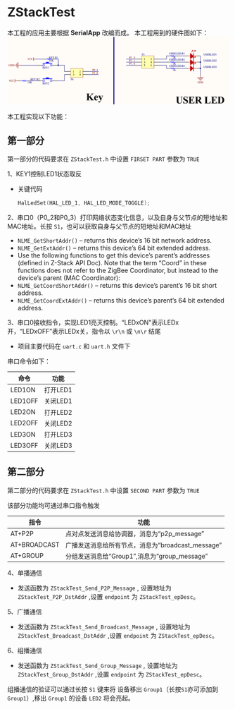 # ZStackTest

本工程的应用主要根据 **SerialApp** 改编而成。
本工程用到的硬件图如下：
![LED&KEY引脚图](https://github.com/YasinZhangX/ZStackTest/raw/master/res/LED-KEY.png "LED&KEY引脚图")

本工程实现以下功能：  

## 第一部分

第一部分的代码要求在 `ZStackTest.h` 中设置 `FIRSET PART` 参数为 `TRUE`

1、KEY1控制LED1状态取反  

- 关键代码
    ```c
    HalLedSet(HAL_LED_1, HAL_LED_MODE_TOGGLE);
    ```

2、串口0（P0_2和P0_3）打印网络状态变化信息，以及自身与父节点的短地址和MAC地址。长按 `S1`，也可以获取自身与父节点的短地址和MAC地址
- `NLME_GetShortAddr()` – returns this device’s 16 bit network address.
- `NLME_GetExtAddr()` – returns this device’s 64 bit extended address.
- Use the following functions to get this device’s parent’s addresses (defined in Z-Stack API Doc). Note that the term “Coord” in these functions does not refer to the ZigBee Coordinator, but instead to the device’s parent (MAC Coordinator):
- `NLME_GetCoordShortAddr()` – returns this device’s parent’s 16 bit short address.
- `NLME_GetCoordExtAddr()` – returns this device’s parent’s 64 bit extended address.

3、串口0接收指令，实现LED1亮灭控制。“LEDxON"表示LEDx开，“LEDxOFF”表示LEDx关，指令以 `\r\n` 或 `\n\r` 结尾

- 项目主要代码在 `uart.c` 和 `uart.h` 文件下

串口命令如下：

| 命令 | 功能 |
| ---- | ---- |
|LED1ON|打开LED1|
|LED1OFF|关闭LED1|
|LED2ON|打开LED2|
|LED2OFF|关闭LED2|
|LED3ON|打开LED3|
|LED3OFF|关闭LED3|

## 第二部分

第二部分的代码要求在 `ZStackTest.h` 中设置 `SECOND PART` 参数为 `TRUE`

该部分功能均可通过串口指令触发

|指令|功能|
| --- | --- |
|AT+P2P|点对点发送消息给协调器，消息为“p2p_message”|
|AT+BROADCAST|广播发送消息给所有节点，消息为“broadcast_message”|
|AT+GROUP|分组发送消息给“Group1”,消息为“group_message”|

4、单播通信

- 发送函数为 `ZStackTest_Send_P2P_Message` , 设置地址为 `ZStackTest_P2P_DstAddr` ,设置 `endpoint` 为 `ZStackTest_epDesc`。

5、广播通信

- 发送函数为 `ZStackTest_Send_Broadcast_Message` , 设置地址为 `ZStackTest_Broadcast_DstAddr` ,设置 `endpoint` 为 `ZStackTest_epDesc`。

6、组播通信

- 发送函数为 `ZStackTest_Send_Group_Message` , 设置地址为 `ZStackTest_Group_DstAddr` ,设置 `endpoint` 为 `ZStackTest_epDesc`。

组播通信的验证可以通过长按 `S1` 键来将 设备移出 `Group1`（长按`S1`亦可添加到 `Group1`）,移出 `Group1` 的设备 `LED2` 将会亮起。



